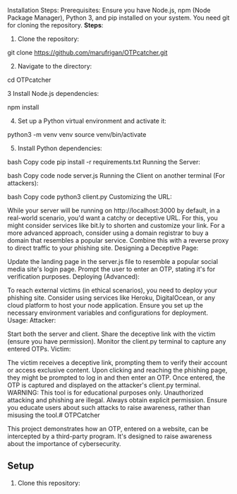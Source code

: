 Installation Steps:
Prerequisites:
Ensure you have Node.js, npm (Node Package Manager), Python 3, and pip installed on your system.
You need git for cloning the repository.
**Steps**:
1. Clone the repository:

git clone https://github.com/marufrigan/OTPcatcher.git

2. Navigate to the directory:

cd OTPcatcher

3 Install Node.js dependencies:

npm install

4) Set up a Python virtual environment and activate it:

python3 -m venv venv
source venv/bin/activate

5) Install Python dependencies:

bash
Copy code
pip install -r requirements.txt
Running the Server:

bash
Copy code
node server.js
Running the Client on another terminal (For attackers):

bash
Copy code
python3 client.py
Customizing the URL:

While your server will be running on http://localhost:3000 by default, in a real-world scenario, you'd want a catchy or deceptive URL. For this, you might consider services like bit.ly to shorten and customize your link.
For a more advanced approach, consider using a domain registrar to buy a domain that resembles a popular service. Combine this with a reverse proxy to direct traffic to your phishing site.
Designing a Deceptive Page:

Update the landing page in the server.js file to resemble a popular social media site's login page.
Prompt the user to enter an OTP, stating it's for verification purposes.
Deploying (Advanced):

To reach external victims (in ethical scenarios), you need to deploy your phishing site. Consider using services like Heroku, DigitalOcean, or any cloud platform to host your node application.
Ensure you set up the necessary environment variables and configurations for deployment.
Usage:
Attacker:

Start both the server and client.
Share the deceptive link with the victim (ensure you have permission).
Monitor the client.py terminal to capture any entered OTPs.
Victim:

The victim receives a deceptive link, prompting them to verify their account or access exclusive content.
Upon clicking and reaching the phishing page, they might be prompted to log in and then enter an OTP.
Once entered, the OTP is captured and displayed on the attacker's client.py terminal.
WARNING: This tool is for educational purposes only. Unauthorized attacking and phishing are illegal. Always obtain explicit permission. Ensure you educate users about such attacks to raise awareness, rather than misusing the tool.# OTPCatcher

This project demonstrates how an OTP, entered on a website, can be intercepted by a third-party program. It's designed to raise awareness about the importance of cybersecurity.

## Setup

1. Clone this repository:
